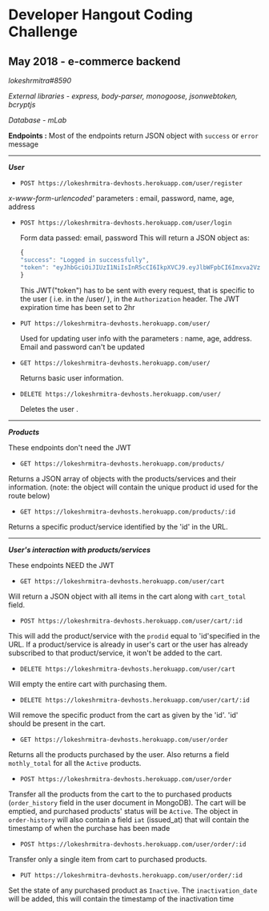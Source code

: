 # Developer Hangout Coding Challenge
## May 2018 - e-commerce backend

*lokeshrmitra#8590*

*External libraries - express, body-parser, monogoose, jsonwebtoken, bcryptjs*

*Database - mLab*

**Endpoints :**
Most of the endpoints return	JSON object with `success` or `error` message
___
***User***
* `POST https://lokeshrmitra-devhosts.herokuapp.com/user/register`

_x-www-form-urlencoded'_ parameters : email, password, name, age, address
	
* `POST https://lokeshrmitra-devhosts.herokuapp.com/user/login`

	Form data passed: email, password
	This will return a JSON object as:
	```javascript
	{
    "success": "Logged in successfully",
    "token": "eyJhbGciOiJIUzI1NiIsInR5cCI6IkpXVCJ9.eyJlbWFpbCI6Imxva2VzaHJtaXRyYUBnbWFpbC5jb20iLCJpYXQiOjE1Mjc3NjQ5MjYsImV4cCI6MTUyNzc2ODUyNn0.ItzS6uSOfoyUPIOmmXFrYnkrxy9zPSisba8FyjKAsWs"
	}
	```
	This JWT("token") has to be sent with every request, that is specific to the user ( i.e. in the /user/ ), in the `Authorization` header. The JWT expiration time has been set to 2hr
* 	`PUT https://lokeshrmitra-devhosts.herokuapp.com/user/`

	Used for updating user info with the parameters : name, age, address.
	Email and password can't be updated
* `GET https://lokeshrmitra-devhosts.herokuapp.com/user/`

	Returns basic user information.
*	`DELETE https://lokeshrmitra-devhosts.herokuapp.com/user/`

	Deletes the user .
___
***Products***

These endpoints don't need the JWT

* `GET https://lokeshrmitra-devhosts.herokuapp.com/products/`

Returns a JSON array of objects with the products/services and their information.
(note: the object will contain the unique product id used for the route below)
* `GET https://lokeshrmitra-devhosts.herokuapp.com/products/:id`

Returns a specific product/service identified by the 'id' in the URL.
___
***User's interaction with products/services***

These endpoints NEED the JWT

* `GET https://lokeshrmitra-devhosts.herokuapp.com/user/cart`

Will return a JSON object with all items in the cart along with `cart_total` field.

* `POST https://lokeshrmitra-devhosts.herokuapp.com/user/cart/:id`

This will add the product/service with the `prodid` equal to 'id'specified in the URL. If a product/service is already in user's cart or the user has already subscribed to that product/service, it won't be added to the cart.

* `DELETE https://lokeshrmitra-devhosts.herokuapp.com/user/cart`

Will empty the entire cart with purchasing them.

* `DELETE https://lokeshrmitra-devhosts.herokuapp.com/user/cart/:id`

Will remove the specific product from the cart as given by the 'id'. 'id' should be present in the cart.

* `GET https://lokeshrmitra-devhosts.herokuapp.com/user/order`

Returns all the products purchased by the user. Also returns a field `mothly_total` for all the `Active` products.

* `POST https://lokeshrmitra-devhosts.herokuapp.com/user/order`

Transfer all the products from the cart to the to purchased products (`order_history` field in the user document in MongoDB). The cart will be emptied, and purchased products' status will be `Active`. The object in `order-history` will also contain a field `iat` (issued_at) that will contain the timestamp of when the purchase has been made

* `POST https://lokeshrmitra-devhosts.herokuapp.com/user/order/:id`

Transfer only a single item from cart to purchased products.

* `PUT https://lokeshrmitra-devhosts.herokuapp.com/user/order/:id`

Set the state of any purchased product as `Inactive`.  The `inactivation_date` will be added, this will contain the timestamp of the inactivation time
